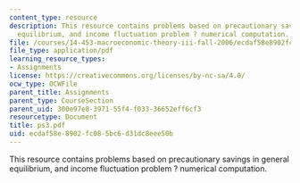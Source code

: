 ```yaml
---
content_type: resource
description: This resource contains problems based on precautionary savings in general
  equilibrium, and income fluctuation problem ? numerical computation.
file: /courses/14-453-macroeconomic-theory-iii-fall-2006/ecdaf58e8902fc085bc6d31dc8eee50b_ps3.pdf
file_type: application/pdf
learning_resource_types:
- Assignments
license: https://creativecommons.org/licenses/by-nc-sa/4.0/
ocw_type: OCWFile
parent_title: Assignments
parent_type: CourseSection
parent_uid: 300e97e8-3971-55f4-f033-36652eff6cf3
resourcetype: Document
title: ps3.pdf
uid: ecdaf58e-8902-fc08-5bc6-d31dc8eee50b
---
```

This resource contains problems based on precautionary savings in general equilibrium, and income fluctuation problem ? numerical computation.